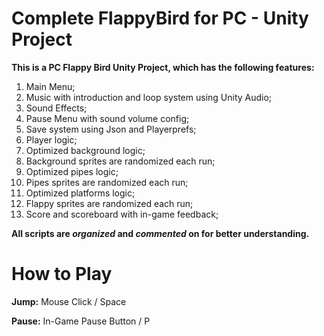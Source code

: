 # Complete FlappyBird for PC - Unity Project
**This is a PC Flappy Bird Unity Project, which has the following features:**
1. Main Menu;
2. Music with introduction and loop system using Unity Audio;
3. Sound Effects;
4. Pause Menu with sound volume config;
5. Save system using Json and Playerprefs;
6. Player logic;
7. Optimized background logic;
8. Background sprites are randomized each run;
9. Optimized pipes logic;
10. Pipes sprites are randomized each run;
11. Optimized platforms logic;
12. Flappy sprites are randomized each run;
13. Score and scoreboard with in-game feedback;

**All scripts are *organized* and *commented* on for better understanding.**

# How to Play
**Jump:** Mouse Click / Space

**Pause:** In-Game Pause Button / P
